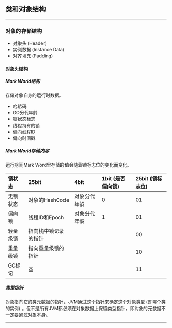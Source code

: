 ## 类和对象结构
***

### 对象的存储结构
* 对象头 (Header)
* 实例数据 (Instance Data)
* 对齐填充 (Padding)
#### 对象头结构
##### Mark World结构
存储对象自身的运行时数据。
* 哈希码
* GC分代年龄
* 锁状态标志
* 线程持有的锁
* 偏向线程ID
* 偏向时间戳
##### Mark World存储内容
运行期间Mark Word里存储的值会随着锁标志位的变化而变化。

锁状态|25bit|4bit|1bit (是否偏向锁) |25bit (锁标志位)
:-|:-|:-|:-|:-
无锁状态|对象的HashCode|对象分代年龄|0|01
偏向锁|线程ID和Epoch|对象分代年龄|1|01
轻量级锁|指向栈中锁记录的指针|||00
重量级锁|指向重量级锁的指针|||10
GC标记|空|||11

##### 类型指针
对象指向它的类元数据的指针，JVM通过这个指针来确定这个对象类型 (即哪个类的实例) 。但不是所有JVM都必须在对象数据上保留类型指针，即对象的元数据不一定要通过对象本身。
***
